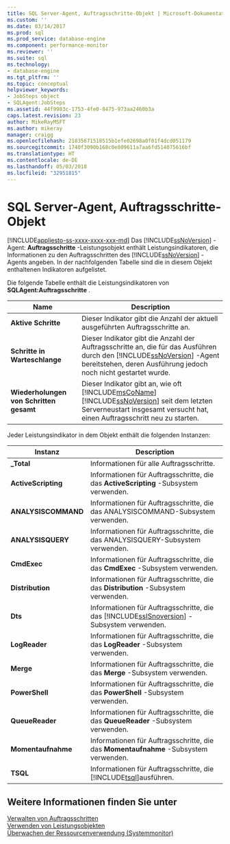 ```yaml
---
title: SQL Server-Agent, Auftragsschritte-Objekt | Microsoft-Dokumentation
ms.custom: ''
ms.date: 03/14/2017
ms.prod: sql
ms.prod_service: database-engine
ms.component: performance-monitor
ms.reviewer: ''
ms.suite: sql
ms.technology:
- database-engine
ms.tgt_pltfrm: ''
ms.topic: conceptual
helpviewer_keywords:
- JobSteps object
- SQLAgent:JobSteps
ms.assetid: 44f9983c-1753-4fe0-8475-973aa2460b3a
caps.latest.revision: 23
author: MikeRayMSFT
ms.author: mikeray
manager: craigg
ms.openlocfilehash: 21835671518515b1efe02698a0f01f4dcd051179
ms.sourcegitcommit: 1740f3090b168c0e809611a7aa6fd514075616bf
ms.translationtype: HT
ms.contentlocale: de-DE
ms.lasthandoff: 05/03/2018
ms.locfileid: "32951815"
---
```

# <a name="sql-server-agent-jobsteps-object"></a>SQL Server-Agent, Auftragsschritte-Objekt
[!INCLUDE[appliesto-ss-xxxx-xxxx-xxx-md](../../includes/appliesto-ss-xxxx-xxxx-xxx-md.md)]
  Das [!INCLUDE[ssNoVersion](../../includes/ssnoversion-md.md)] -Agent: **Auftragsschritte** -Leistungsobjekt enthält Leistungsindikatoren, die Informationen zu den Auftragsschritten des [!INCLUDE[ssNoVersion](../../includes/ssnoversion-md.md)] -Agents angeben. In der nachfolgenden Tabelle sind die in diesem Objekt enthaltenen Indikatoren aufgelistet.  
  
 Die folgende Tabelle enthält die Leistungsindikatoren von **SQLAgent:Auftragsschritte** .  
  
|Name|Description|  
|----------|-----------------|  
|**Aktive Schritte**|Dieser Indikator gibt die Anzahl der aktuell ausgeführten Auftragsschritte an.|  
|**Schritte in Warteschlange**|Dieser Indikator gibt die Anzahl der Auftragsschritte an, die für das Ausführen durch den [!INCLUDE[ssNoVersion](../../includes/ssnoversion-md.md)] -Agent bereitstehen, deren Ausführung jedoch noch nicht gestartet wurde.|  
|**Wiederholungen von Schritten gesamt**|Dieser Indikator gibt an, wie oft [!INCLUDE[msCoName](../../includes/msconame-md.md)] [!INCLUDE[ssNoVersion](../../includes/ssnoversion-md.md)] seit dem letzten Serverneustart insgesamt versucht hat, einen Auftragsschritt neu zu starten.|  
  
 Jeder Leistungsindikator in dem Objekt enthält die folgenden Instanzen:  
  
|Instanz|Description|  
|--------------|-----------------|  
|**_Total**|Informationen für alle Auftragsschritte.|  
|**ActiveScripting**|Informationen für Auftragsschritte, die das **ActiveScripting** -Subsystem verwenden.|  
|**ANALYSISCOMMAND**|Informationen für Auftragsschritte, die das ANALYSISCOMMAND-Subsystem verwenden.|  
|**ANALYSISQUERY**|Informationen für Auftragsschritte, die das ANALYSISQUERY-Subsystem verwenden.|  
|**CmdExec**|Informationen für Auftragsschritte, die das **CmdExec** -Subsystem verwenden.|  
|**Distribution**|Informationen für Auftragsschritte, die das **Distribution** -Subsystem verwenden.|  
|**Dts**|Informationen für Auftragsschritte, die das [!INCLUDE[ssISnoversion](../../includes/ssisnoversion-md.md)] -Subsystem verwenden.|  
|**LogReader**|Informationen für Auftragsschritte, die das **LogReader** -Subsystem verwenden.|  
|**Merge**|Informationen für Auftragsschritte, die das **Merge** -Subsystem verwenden.|  
|**PowerShell**|Informationen für Auftragsschritte, die das **PowerShell** -Subsystem verwenden.|  
|**QueueReader**|Informationen für Auftragsschritte, die das **QueueReader** -Subsystem verwenden.|  
|**Momentaufnahme**|Informationen für Auftragsschritte, die das **Momentaufnahme** -Subsystem verwenden.|  
|**TSQL**|Informationen für Auftragsschritte, die [!INCLUDE[tsql](../../includes/tsql-md.md)]ausführen.|  
  
## <a name="see-also"></a>Weitere Informationen finden Sie unter  
 [Verwalten von Auftragsschritten](http://msdn.microsoft.com/library/51352afc-a0a4-428b-8985-f9e58bb57c31)   
 [Verwenden von Leistungsobjekten](http://msdn.microsoft.com/library/830b843a-6b2a-4620-a51b-98358e9fc54b)   
 [Überwachen der Ressourcenverwendung &#40;Systemmonitor&#41;](../../relational-databases/performance-monitor/monitor-resource-usage-system-monitor.md)  
  
  
